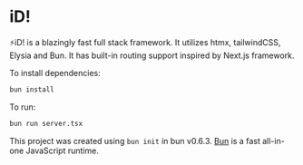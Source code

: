 # iD!

⚡iD! is a blazingly fast full stack framework. It utilizes htmx, tailwindCSS, Elysia and Bun. It has built-in routing support inspired by Next.js framework.

To install dependencies:

```bash
bun install
```

To run:

```bash
bun run server.tsx
```

This project was created using `bun init` in bun v0.6.3. [Bun](https://bun.sh) is a fast all-in-one JavaScript runtime.
